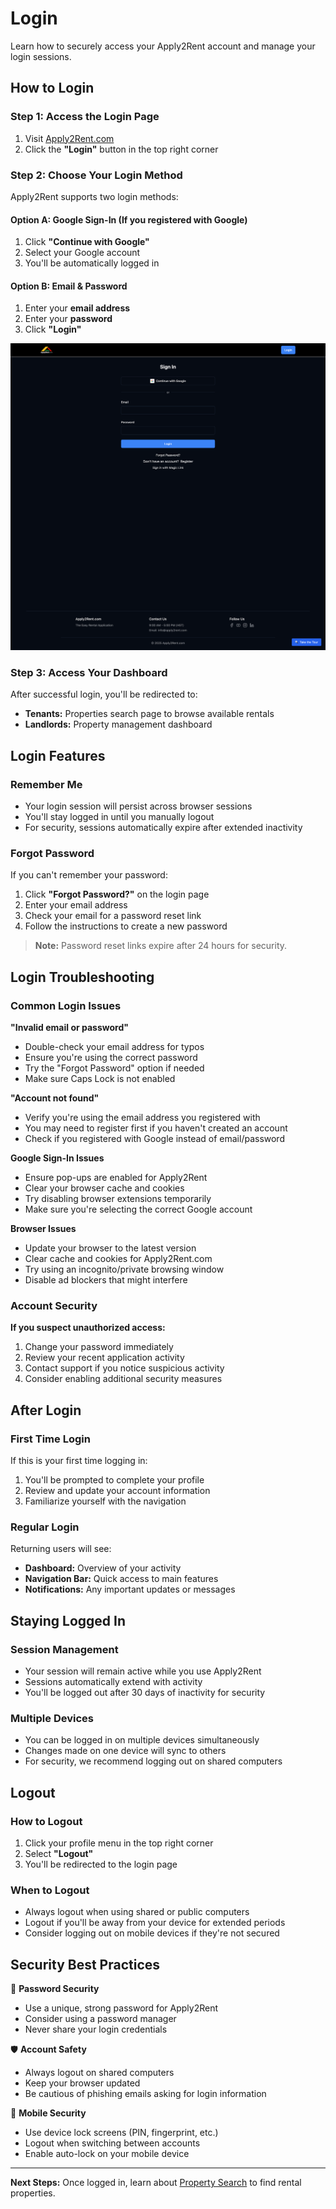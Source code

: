# Login

Learn how to securely access your Apply2Rent account and manage your login sessions.

## How to Login

### Step 1: Access the Login Page

1. Visit [Apply2Rent.com](https://apply2rent.com)
2. Click the **"Login"** button in the top right corner

### Step 2: Choose Your Login Method

Apply2Rent supports two login methods:

#### Option A: Google Sign-In (If you registered with Google)
1. Click **"Continue with Google"**
2. Select your Google account
3. You'll be automatically logged in

#### Option B: Email & Password
1. Enter your **email address**
2. Enter your **password**
3. Click **"Login"**

![Login Page](../screenshots/a2r-login.png)

### Step 3: Access Your Dashboard

After successful login, you'll be redirected to:
- **Tenants:** Properties search page to browse available rentals
- **Landlords:** Property management dashboard

## Login Features

### Remember Me
- Your login session will persist across browser sessions
- You'll stay logged in until you manually logout
- For security, sessions automatically expire after extended inactivity

### Forgot Password
If you can't remember your password:

1. Click **"Forgot Password?"** on the login page
2. Enter your email address
3. Check your email for a password reset link
4. Follow the instructions to create a new password

> **Note:** Password reset links expire after 24 hours for security.

## Login Troubleshooting

### Common Login Issues

**"Invalid email or password"**
- Double-check your email address for typos
- Ensure you're using the correct password
- Try the "Forgot Password" option if needed
- Make sure Caps Lock is not enabled

**"Account not found"**
- Verify you're using the email address you registered with
- You may need to register first if you haven't created an account
- Check if you registered with Google instead of email/password

**Google Sign-In Issues**
- Ensure pop-ups are enabled for Apply2Rent
- Clear your browser cache and cookies
- Try disabling browser extensions temporarily
- Make sure you're selecting the correct Google account

**Browser Issues**
- Update your browser to the latest version
- Clear cache and cookies for Apply2Rent.com
- Try using an incognito/private browsing window
- Disable ad blockers that might interfere

### Account Security

**If you suspect unauthorized access:**
1. Change your password immediately
2. Review your recent application activity
3. Contact support if you notice suspicious activity
4. Consider enabling additional security measures

## After Login

### First Time Login
If this is your first time logging in:
1. You'll be prompted to complete your profile
2. Review and update your account information
3. Familiarize yourself with the navigation

### Regular Login
Returning users will see:
- **Dashboard:** Overview of your activity
- **Navigation Bar:** Quick access to main features
- **Notifications:** Any important updates or messages

## Staying Logged In

### Session Management
- Your session will remain active while you use Apply2Rent
- Sessions automatically extend with activity
- You'll be logged out after 30 days of inactivity for security

### Multiple Devices
- You can be logged in on multiple devices simultaneously
- Changes made on one device will sync to others
- For security, we recommend logging out on shared computers

## Logout

### How to Logout
1. Click your profile menu in the top right corner
2. Select **"Logout"**
3. You'll be redirected to the login page

### When to Logout
- Always logout when using shared or public computers
- Logout if you'll be away from your device for extended periods
- Consider logging out on mobile devices if they're not secured

## Security Best Practices

🔐 **Password Security**
- Use a unique, strong password for Apply2Rent
- Consider using a password manager
- Never share your login credentials

🛡️ **Account Safety**
- Always logout on shared computers
- Keep your browser updated
- Be cautious of phishing emails asking for login information

📱 **Mobile Security**
- Use device lock screens (PIN, fingerprint, etc.)
- Logout when switching between accounts
- Enable auto-lock on your mobile device

---

**Next Steps:** Once logged in, learn about [Property Search](property-search.md) to find rental properties.